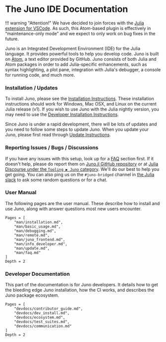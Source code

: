 # The Juno IDE Documentation

!!! warning "Attention!"
    We have decided to join forces with the [Julia extension for VSCode](https://www.julia-vscode.org/).
    As such, this Atom-based plugin is effectively in “maintenance-only mode” and we expect to only work on bug fixes in the future.

Juno is an Integrated Development Environment (IDE) for the Julia language. It provides
powerful tools to help you develop code. Juno is built on [Atom](https://atom.io), a text
editor provided by GitHub. Juno consists of both Julia and Atom packages in order to
add Julia-specific enhancements, such as syntax highlighting, a plot pane,
integration with Julia's debugger, a console for running code, and much more.

### Installation / Updates

To install Juno, please see the [Installation Instructions](@ref). These installation
instructions should work for Windows, Mac OSX, and Linux on the current Julia release (v1).
If you wish to use Juno with the Julia nightly version, you may need to use the
[Developer Installation Instructions](@ref).

Since Juno is under a rapid development, there will be lots of updates and
you need to follow some steps to update Juno.
When you update your Juno, please first read through [Update Instructions](@ref).

### Reporting Issues / Bugs / Discussions

If you have any issues with this setup, look up for a [FAQ](@ref) section first.
If it doesn't help, please do report them
on [Juno.jl GitHub repository](https://github.com/JunoLab/Juno.jl/issues) or
at [Julia Discourse under the `Tooling ▶ Juno` category](https://discourse.julialang.org/c/tools/juno/l/latest).
We'll do our best to help you get going.
You can also ping us on the `#juno-bridged` channel in [the Julia slack](https://julialang.org/slack/)
to ask some random questions or for a chat.

### User Manual

The following pages are the user manual. These describe how to install and use
Juno, along with answer questions most new users encounter.

```@contents
Pages = [
    "man/installation.md",
    "man/basic_usage.md",
    "man/debugging.md",
    "man/remote.md",
    "man/juno_frontend.md",
    "man/info_developer.md",
    "man/update.md",
    "man/faq.md" 
]
Depth = 2
```

### Developer Documentation

This part of the documentation is for Juno developers. It details how to get
the bleeding edge Juno installation, how the CI works, and describes the Juno
package ecosystem.

```@contents
Pages = [
    "devdocs/contributor_guide.md",
    "devdocs/dev_install.md",
    "devdocs/ecosystem.md",
    "devdocs/test_suites.md",
    "devdocs/communication.md"
]
Depth = 2
```
